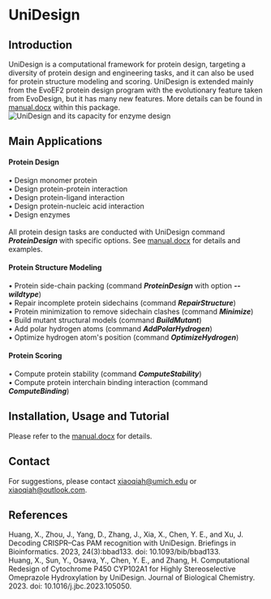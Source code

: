 # UniDesign

## Introduction
UniDesign is a computational framework for protein design, targeting a diversity of protein design and engineering tasks, and it can also be used for protein structure modeling and scoring. UniDesign is extended mainly from the EvoEF2 protein design program with the evolutionary feature taken from EvoDesign, but it has many new features. More details can be found in <a href=https://github.com/tommyhuangthu/UniDesign/blob/master/manual.docx>manual.docx</a> within this package.
<br>
![UniDesign and its capacity for enzyme design](img/EnzymeDesign.png)


## Main Applications

#### Protein Design

• Design monomer protein <br>
• Design protein-protein interaction <br>
• Design protein-ligand interaction <br>
• Design protein-nucleic acid interaction <br>
• Design enzymes <br>
<br>
All protein design tasks are conducted with UniDesign command <i><b>ProteinDesign</b></i> with specific options. See <a href=https://github.com/tommyhuangthu/UniDesign/blob/master/manual.docx>manual.docx</a> for details and examples.

#### Protein Structure Modeling

• Protein side-chain packing  (command <i><b>ProteinDesign</b></i> with option <i><b>--wildtype</b></i>) <br>
• Repair incomplete protein sidechains  (command <i><b>RepairStructure</b></i>) <br>
• Protein minimization to remove sidechain clashes  (command <i><b>Minimize</b></i>) <br>
• Build mutant structural models  (command <i><b>BuildMutant</b></i>) <br>
• Add polar hydrogen atoms  (command <i><b>AddPolarHydrogen</b></i>) <br>
• Optimize hydrogen atom's position  (command <i><b>OptimizeHydrogen</b></i>) <br>

#### Protein Scoring

• Compute protein stability (command <i><b>ComputeStability</b></i>) <br>
• Compute protein interchain binding interaction (command <i><b>ComputeBinding</b></i>) <br>

## Installation, Usage and Tutorial
Please refer to the <a href=https://github.com/tommyhuangthu/UniDesign/blob/master/manual.docx>manual.docx</a> for details.

## Contact
For suggestions, please contact xiaoqiah@umich.edu or xiaoqiah@outlook.com.

## References
Huang, X., Zhou, J., Yang, D., Zhang, J., Xia, X., Chen, Y. E., and Xu, J. Decoding CRISPR–Cas PAM recognition with UniDesign. Briefings in Bioinformatics. 2023, 24(3):bbad133. doi: 10.1093/bib/bbad133.<br>
Huang, X., Sun, Y., Osawa, Y., Chen, Y. E., and Zhang, H. Computational Redesign of Cytochrome P450 CYP102A1 for Highly Stereoselective Omeprazole Hydroxylation by UniDesign. Journal of Biological Chemistry. 2023. doi: 10.1016/j.jbc.2023.105050.
